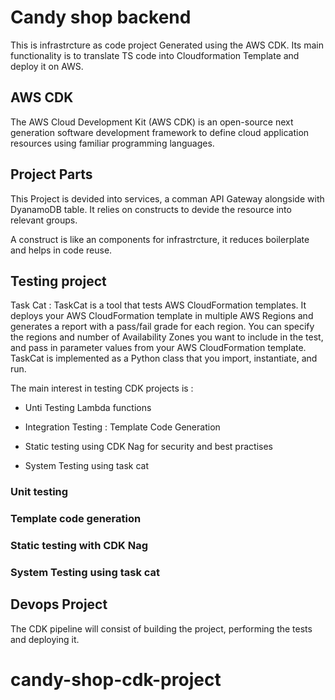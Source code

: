 # Candy shop backend

This is infrastrcture as code project Generated using the AWS CDK.
Its main functionality is to translate TS code into Cloudformation Template and deploy it on AWS.

## AWS CDK

The AWS Cloud Development Kit (AWS CDK) is an open-source next generation software development framework to define cloud application resources using familiar programming languages.

## Project Parts

This Project is devided into services, a comman API Gateway alongside with DyanamoDB table. It relies on constructs to devide the resource into relevant groups.

A construct is like an components for infrastrcture, it reduces boilerplate and helps in code reuse.

## Testing project

Task Cat : TaskCat is a tool that tests AWS CloudFormation templates. It deploys your AWS CloudFormation template in multiple AWS Regions and generates a report with a pass/fail grade for each region. You can specify the regions and number of Availability Zones you want to include in the test, and pass in parameter values from your AWS CloudFormation template. TaskCat is implemented as a Python class that you import, instantiate, and run.

The main interest in testing CDK projects is :

- Unti Testing Lambda functions

- Integration Testing : Template Code Generation

- Static testing using CDK Nag for security and best practises

- System Testing using task cat

### Unit testing

### Template code generation

### Static testing with CDK Nag

### System Testing using task cat

## Devops Project

The CDK pipeline will consist of building the project, performing the tests and deploying it.

# candy-shop-cdk-project
